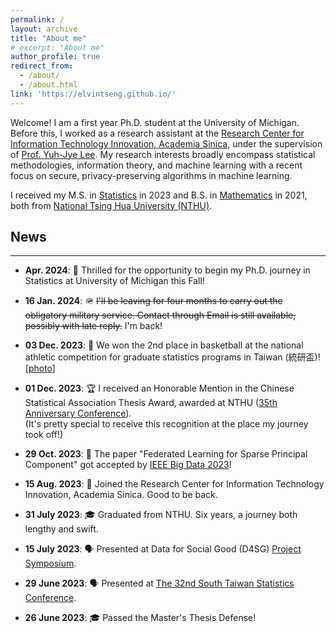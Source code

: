 ```yaml
---
permalink: /
layout: archive
title: "About me"
# excerpt: "About me"
author_profile: true
redirect_from: 
  - /about/
  - /about.html
link: 'https://elvintseng.github.io/'
---
```


Welcome! I am a first year Ph.D. student at the University of Michigan. Before this, I worked as a research assistant at the [Research Center for Information Technology Innovation, Academia Sinica](https://www.citi.sinica.edu.tw/en/), under the supervision of [Prof. Yuh-Jye Lee](https://www.citi.sinica.edu.tw/pages/yuh-jye/contact_en.html). My research interests broadly encompass statistical methodologies, information theory, and machine learning with a recent focus on secure, privacy-preserving algorithms in machine learning.
<!-- I have gained substantial research experience in statistical process control (SPC) and have also delved into the realm of machine learning. -->


I received my M.S. in [Statistics](https://stat.site.nthu.edu.tw/) in 2023 and B.S. in [Mathematics](https://www.math.nthu.edu.tw) in 2021, both from [National Tsing Hua University (NTHU)](https://www.nthu.edu.tw).

## News

------
* **Apr. 2024**: 📖 Thrilled for the opportunity to begin my Ph.D. journey in Statistics at University of Michigan this Fall!

* **16 Jan. 2024**: 🪖 ~~I'll be leaving for four months to carry out the obligatory military service. Contact through Email is still available, possibly with late reply.~~ I'm back!

* **03 Dec. 2023**: 🏀 We won the 2nd place in basketball at the national athletic competition for graduate statistics programs in Taiwan (統研盃)! [[photo](/images/basketball.jpeg)]

* **01 Dec. 2023**: 🏆 I received an Honorable Mention in the Chinese Statistical Association Thesis Award, awarded at NTHU ([35th Anniversary Conference](https://sites.google.com/gapp.nthu.edu.tw/csa2023/%E9%A6%96%E9%A0%81?authuser=0)). \
(It's pretty special to receive this recognition at the place my journey took off!)

* **29 Oct. 2023**: 📝 The paper "Federated Learning for Sparse Principal Component" got accepted by [IEEE Big Data 2023](https://ieeexplore.ieee.org/abstract/document/10386231)!

* **15 Aug. 2023**: 💼 Joined the Research Center for Information Technology Innovation, Academia Sinica. Good to be back.

* **31 July 2023**: 🎓 Graduated from NTHU. Six years, a journey both lengthy and swift.

* **15 July 2023**: 🗣️ Presented at Data for Social Good (D4SG) [Project Symposium](https://d4sg.org/events/d4sg-fellowship-2023-unveiling-party/).

* **29 June 2023**: 🗣️ Presented at [The 32nd South Taiwan Statistics Conference](http://stsc32.com:8000/index).

* **26 June 2023**: 🎓 Passed the Master's Thesis Defense!

<!-- * **Date**: 🎉 Announcement -->


<!-- Getting started
======
1. Register a GitHub account if you don't have one and confirm your e-mail (required!)
1. Fork [this repository](https://github.com/academicpages/academicpages.github.io) by clicking the "fork" button in the top right. 
1. Go to the repository's settings (rightmost item in the tabs that start with "Code", should be below "Unwatch"). Rename the repository "[your GitHub username].github.io", which will also be your website's URL.
1. Set site-wide configuration and create content & metadata (see below -- also see [this set of diffs](http://archive.is/3TPas) showing what files were changed to set up [an example site](https://getorg-testacct.github.io) for a user with the username "getorg-testacct")
1. Upload any files (like PDFs, .zip files, etc.) to the files/ directory. They will appear at https://[your GitHub username].github.io/files/example.pdf.  
1. Check status by going to the repository settings, in the "GitHub pages" section

Site-wide configuration
------
The main configuration file for the site is in the base directory in [_config.yml](https://github.com/academicpages/academicpages.github.io/blob/master/_config.yml), which defines the content in the sidebars and other site-wide features. You will need to replace the default variables with ones about yourself and your site's github repository. The configuration file for the top menu is in [_data/navigation.yml](https://github.com/academicpages/academicpages.github.io/blob/master/_data/navigation.yml). For example, if you don't have a portfolio or blog posts, you can remove those items from that navigation.yml file to remove them from the header. 

Create content & metadata
------
For site content, there is one markdown file for each type of content, which are stored in directories like _publications, _talks, _posts, _teaching, or _pages. For example, each talk is a markdown file in the [_talks directory](https://github.com/academicpages/academicpages.github.io/tree/master/_talks). At the top of each markdown file is structured data in YAML about the talk, which the theme will parse to do lots of cool stuff. The same structured data about a talk is used to generate the list of talks on the [Talks page](https://academicpages.github.io/talks), each [individual page](https://academicpages.github.io/talks/2012-03-01-talk-1) for specific talks, the talks section for the [CV page](https://academicpages.github.io/cv), and the [map of places you've given a talk](https://academicpages.github.io/talkmap.html) (if you run this [python file](https://github.com/academicpages/academicpages.github.io/blob/master/talkmap.py) or [Jupyter notebook](https://github.com/academicpages/academicpages.github.io/blob/master/talkmap.ipynb), which creates the HTML for the map based on the contents of the _talks directory).

**Markdown generator**

I have also created [a set of Jupyter notebooks](https://github.com/academicpages/academicpages.github.io/tree/master/markdown_generator
) that converts a CSV containing structured data about talks or presentations into individual markdown files that will be properly formatted for the academicpages template. The sample CSVs in that directory are the ones I used to create my own personal website at stuartgeiger.com. My usual workflow is that I keep a spreadsheet of my publications and talks, then run the code in these notebooks to generate the markdown files, then commit and push them to the GitHub repository.

How to edit your site's GitHub repository
------
Many people use a git client to create files on their local computer and then push them to GitHub's servers. If you are not familiar with git, you can directly edit these configuration and markdown files directly in the github.com interface. Navigate to a file (like [this one](https://github.com/academicpages/academicpages.github.io/blob/master/_talks/2012-03-01-talk-1.md) and click the pencil icon in the top right of the content preview (to the right of the "Raw | Blame | History" buttons). You can delete a file by clicking the trashcan icon to the right of the pencil icon. You can also create new files or upload files by navigating to a directory and clicking the "Create new file" or "Upload files" buttons. 

Example: editing a markdown file for a talk
![Editing a markdown file for a talk](/images/editing-talk.png)

For more info
------
More info about configuring academicpages can be found in [the guide](https://academicpages.github.io/markdown/). The [guides for the Minimal Mistakes theme](https://mmistakes.github.io/minimal-mistakes/docs/configuration/) (which this theme was forked from) might also be helpful. -->
